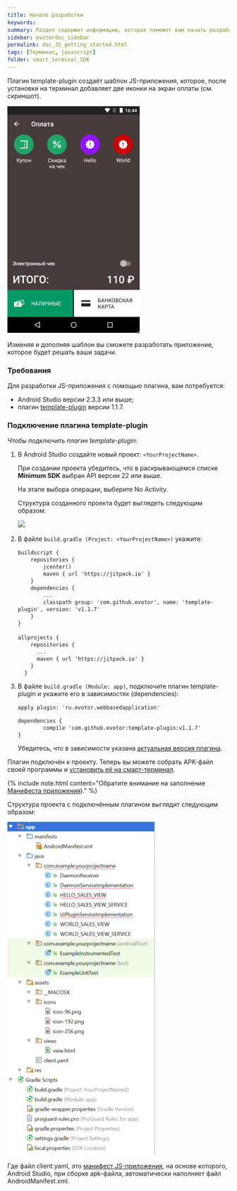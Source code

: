 ```yaml
---
title: Начало разработки
keywords:
summary: Раздел содержит информацию, которая поможет вам начать разработку JS-приложения с нуля. Вы узнаете как собрать APK-файл своей программы, который потребуется для установки на смарт-терминал.
sidebar: evotordoc_sidebar
permalink: doc_JS_getting_started.html
tags: [Терминал, javascript]
folder: smart_terminal_SDK
---
```


Плагин template-plugin создаёт шаблон JS-приложения, которое, после установки на терминал добавляет две иконки на экран оплаты (см. скриншот).

![](./images/template_plugin_applied.png)

Изменяя и дополняя шаблон вы сможете разработать приложение, которое будет решать ваши задачи.

### Требования

Для разработки JS-приложения с помощью плагина, вам потребуется:

* Android Studio версии 2.3.3 или выше;
* плагин [template-plugin](https://github.com/evotor/template-plugin) версии 1.1.7.

### Подключение плагина template-plugin

*Чтобы подключить плагин template-plugin:*

1. В Android Studio создайте новый проект: `<YourProjectName>`.

    При создании проекта убедитесь, что в раскрывающемся списке **Minimum SDK** выбран API версии 22 или выше.

    На этапе выбора операции, выберите No Activity.

    Структура созданного проекта будет выглядеть следующим образом:

    ![](./images/JS_project_sctructure.png)

2. В файле `build.gradle (Project: <YourProjectName>)` укажите:

    ```
    buildscript {
        repositories {
            jcenter()
            maven { url 'https://jitpack.io' }
        }
        dependencies {
            ...
            classpath group: 'com.github.evotor', name: 'template-plugin', version: 'v1.1.7'
        }
    }

    allprojects {
        repositories {
          ...
          maven { url 'https://jitpack.io' }
        }
      }
    ```

2. В файле `build.gradle (Module: app)`, подключите плагин template-plugin и укажите его в зависимостях (dependencies):

    ```
    apply plugin: 'ru.evotor.webbasedapplication'
    ```

    ```
    dependencies {
            compile 'com.github.evotor:template-plugin:v1.1.7'
    }
    ```

    Убедитесь, что в зависимости указана [актуальная версия плагина](https://github.com/evotor/integration-library/).

Плагин подключён к проекту. Теперь вы можете собрать APK-файл своей программы и [установить её на смарт-терминал](./doc_app_installation.html).

{% include note.html content="Обратите внимание на заполнение [Манифеста приложения](./doc_js_app_manifest.html))." %}

Структура проекта с подключённым плагином выглядит следующим образом:

![](./images/JS_project_sctructure_with_plugin.png)

Где файл client.yaml, это [манифест JS-приложения](./doc_js_app_manifest.html), на основе которого, Android Studio, при сборке apk-файла, автоматически наполняет файл AndroidManifest.xml.
